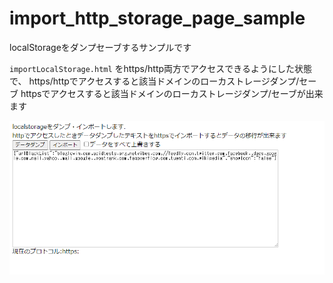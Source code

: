 # import_http_storage_page_sample

localStorageをダンプセーブするサンプルです

`importLocalStorage.html` をhttps/http両方でアクセスできるようにした状態で、
https/httpでアクセスすると該当ドメインのローカストレージダンプ/セーブ
httpsでアクセスすると該当ドメインのローカストレージダンプ/セーブが出来ます

![サンプル画像](sample.png)